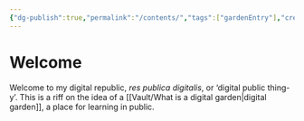 ```yaml
---
{"dg-publish":true,"permalink":"/contents/","tags":["gardenEntry"],"created":"2025-07-22T17:59:58.136+01:00","updated":"2025-07-23T02:11:29.314+01:00"}
---
```


# Welcome
Welcome to my digital republic, *res publica digitalis*, or ‘digital public thing-y’. This is a riff on the idea of a [[Vault/What is a digital garden\|digital garden]], a place for learning in public.



